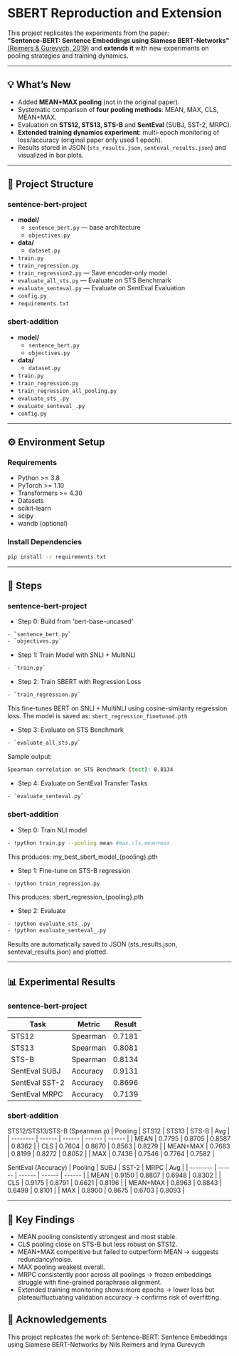 # SBERT Reproduction and Extension

This project replicates the experiments from the paper:  
**"Sentence-BERT: Sentence Embeddings using Siamese BERT-Networks"**  
[(Reimers & Gurevych, 2019)](https://arxiv.org/abs/1908.10084)
and **extends it** with new experiments on pooling strategies and training dynamics.

---
## 💡 What’s New

- Added **MEAN+MAX pooling** (not in the original paper).  
- Systematic comparison of **four pooling methods**: MEAN, MAX, CLS, MEAN+MAX.  
- Evaluation on **STS12, STS13, STS-B** and **SentEval** (SUBJ, SST-2, MRPC).  
- **Extended training dynamics experiment**: multi-epoch monitoring of loss/accuracy (original paper only used 1 epoch).  
- Results stored in JSON (`sts_results.json`, `senteval_results.json`) and visualized in bar plots.

---

## 📁 Project Structure
### sentence-bert-project
- **model/**
  - `sentence_bert.py` — base architecture
  - `objectives.py`
- **data/**
  - `dataset.py` 
- `train.py` 
- `train_regression.py` 
- `train_regression2.py` — Save encoder-only model
- `evaluate_all_sts.py` — Evaluate on STS Benchmark
- `evaluate_senteval.py` — Evaluate on SentEval Evaluation
- `config.py` 
- `requirements.txt`
  
### sbert-addition
- **model/**
  - `sentence_bert.py` 
  - `objectives.py`
- **data/**
  - `dataset.py` 
- `train.py`
- `train_regression.py`
- `train_regression_all_pooling.py`
- `evaluate_sts_.py` 
- `evaluate_senteval_.py` 
- `config.py` 

---

## ⚙️ Environment Setup

### Requirements

- Python >= 3.8
- PyTorch >= 1.10
- Transformers >= 4.30
- Datasets
- scikit-learn
- scipy
- wandb (optional)

### Install Dependencies

```bash
pip install -r requirements.txt
```

---

## 📘 Steps
### sentence-bert-project
- Step 0: Build from 'bert-base-uncased'
```bash
- `sentence_bert.py`
- `objectives.py`
```
- Step 1: Train Model with SNLI + MultiNLI
```bash
- `train.py`
```
- Step 2: Train SBERT with Regression Loss
```bash
- `train_regression.py`
```
This fine-tunes BERT on SNLI + MultiNLI using cosine-similarity regression loss.
The model is saved as: `sbert_regression_finetuned.pth`
- Step 3: Evaluate on STS Benchmark
```bash
- `evaluate_all_sts.py`
```
Sample output:
```bash
Spearman correlation on STS Benchmark (test): 0.8134
```
- Step 4: Evaluate on SentEval Transfer Tasks
```bash
- `evaluate_senteval.py`
```
### sbert-addition
- Step 0:  Train NLI model
```bash
- !python train.py --pooling mean #max,cls,mean+max
```
This produces: my_best_sbert_model_{pooling}.pth
- Step 1: Fine-tune on STS-B regression
```bash
- !python train_regression.py
```
This produces: sbert_regression_{pooling}.pth
- Step 2: Evaluate
```bash
- !python evaluate_sts_.py
- !python evaluate_senteval_.py
```
Results are automatically saved to JSON (sts_results.json, senteval_results.json) and plotted.

---

## 📊 Experimental Results
### sentence-bert-project
| Task           | Metric   | Result |
| -------------- | -------- | ------ |
| STS12          | Spearman | 0.7181 |
| STS13          | Spearman | 0.8081 |
| STS-B          | Spearman | 0.8134 |
| SentEval SUBJ  | Accuracy | 0.9131 |
| SentEval SST-2 | Accuracy | 0.8696 |
| SentEval MRPC  | Accuracy | 0.7139 |
### sbert-addition
STS12/STS13/STS-B (Spearman ρ)
| Pooling  | STS12  | STS13  | STS-B  | Avg    |
| -------- | ------ | ------ | ------ | ------ |
| MEAN     | 0.7795 | 0.8705 | 0.8587 | 0.8362 |
| CLS      | 0.7604 | 0.8670 | 0.8563 | 0.8279 |
| MEAN+MAX | 0.7683 | 0.8199 | 0.8272 | 0.8052 |
| MAX      | 0.7436 | 0.7546 | 0.7764 | 0.7582 |

SentEval (Accuracy)
| Pooling  | SUBJ   | SST-2  | MRPC   | Avg    |
| -------- | ------ | ------ | ------ | ------ |
| MEAN     | 0.9150 | 0.8807 | 0.6948 | 0.8302 |
| CLS      | 0.9175 | 0.8791 | 0.6621 | 0.8196 |
| MEAN+MAX | 0.8963 | 0.8843 | 0.6499 | 0.8101 |
| MAX      | 0.8900 | 0.8675 | 0.6703 | 0.8093 |

---
## 🧩 Key Findings
- MEAN pooling consistently strongest and most stable.
- CLS pooling close on STS-B but less robust on STS12.
- MEAN+MAX competitive but failed to outperform MEAN → suggests redundancy/noise.
- MAX pooling weakest overall.
- MRPC consistently poor across all poolings → frozen embeddings struggle with fine-grained paraphrase alignment.
- Extended training monitoring shows:more epochs → lower loss but plateau/fluctuating validation accuracy → confirms risk of overfitting.


## 🙌 Acknowledgements
This project replicates the work of:
Sentence-BERT: Sentence Embeddings using Siamese BERT-Networks by Nils Reimers and Iryna Gurevych
